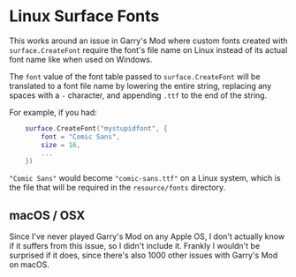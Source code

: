 # Linux Surface Fonts

This works around an issue in Garry's Mod where custom fonts created with `surface.CreateFont` require the font's file name on Linux instead of its actual font name like when used on Windows.

The `font` value of the font table passed to `surface.CreateFont` will be translated to a font file name by lowering the entire string, replacing any spaces with a `-` character, and appending `.ttf` to the end of the string.

For example, if you had:

```lua
	surface.CreateFont("mystupidfont", {
		font = "Comic Sans",
		size = 16,
		...
	})
```

`"Comic Sans"` would become `"comic-sans.ttf"` on a Linux system, which is the file that will be required in the `resource/fonts` directory.

## macOS / OSX

Since I've never played Garry's Mod on any Apple OS, I don't actually know if it suffers from this issue, so I didn't include it. Frankly I wouldn't be surprised if it does, since there's also 1000 other issues with Garry's Mod on macOS.
